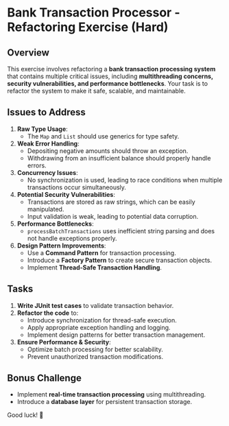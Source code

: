 # Bank Transaction Processor - Refactoring Exercise (Hard)

## Overview
This exercise involves refactoring a **bank transaction processing system** that contains multiple critical issues, including **multithreading concerns, security vulnerabilities, and performance bottlenecks**. Your task is to refactor the system to make it safe, scalable, and maintainable.

## Issues to Address
1. **Raw Type Usage**:
    - The `Map` and `List` should use generics for type safety.
2. **Weak Error Handling**:
    - Depositing negative amounts should throw an exception.
    - Withdrawing from an insufficient balance should properly handle errors.
3. **Concurrency Issues**:
    - No synchronization is used, leading to race conditions when multiple transactions occur simultaneously.
4. **Potential Security Vulnerabilities**:
    - Transactions are stored as raw strings, which can be easily manipulated.
    - Input validation is weak, leading to potential data corruption.
5. **Performance Bottlenecks**:
    - `processBatchTransactions` uses inefficient string parsing and does not handle exceptions properly.
6. **Design Pattern Improvements**:
    - Use a **Command Pattern** for transaction processing.
    - Introduce a **Factory Pattern** to create secure transaction objects.
    - Implement **Thread-Safe Transaction Handling**.

## Tasks
1. **Write JUnit test cases** to validate transaction behavior.
2. **Refactor the code** to:
    - Introduce synchronization for thread-safe execution.
    - Apply appropriate exception handling and logging.
    - Implement design patterns for better transaction management.
3. **Ensure Performance & Security**:
    - Optimize batch processing for better scalability.
    - Prevent unauthorized transaction modifications.

## Bonus Challenge
- Implement **real-time transaction processing** using multithreading.
- Introduce a **database layer** for persistent transaction storage.

Good luck! 🚀

